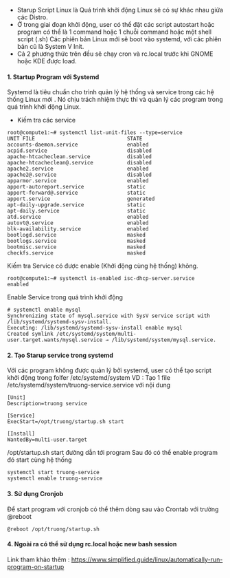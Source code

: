 - Starup Script Linux là Quá trình khởi động Linux sẽ có sự khác nhau giữa các Distro.
- Ở trong giai đoạn khởi động, user có thể đặt các script autostart hoặc program có thể là 1 command hoặc 1 chuỗi command hoặc một shell script (.sh) Các phiên bản Linux mới sẽ boot vào systemd, với các phiên bản cũ là System V Init.
- Cả 2 phương thức trên đều sẽ chạy cron và rc.local trước khi GNOME hoặc KDE được load.

 #### 1. Startup Program với Systemd
 
Systemd là tiêu chuẩn cho trình quản lý hệ thống và service trong các hệ thống Linux mới . Nó chịu trách nhiệm thực thi và quản lý các program trong quá trình khởi động Linux.

- Kiếm tra các service
```
root@compute1:~# systemctl list-unit-files --type=service                                                                                                                                                          
UNIT FILE                              STATE
accounts-daemon.service                enabled
acpid.service                          disabled
apache-htcacheclean.service            disabled
apache-htcacheclean@.service           disabled
apache2.service                        enabled
apache2@.service                       disabled
apparmor.service                       enabled
apport-autoreport.service              static
apport-forward@.service                static
apport.service                         generated
apt-daily-upgrade.service              static
apt-daily.service                      static
atd.service                            enabled
autovt@.service                        enabled
blk-availability.service               enabled
bootlogd.service                       masked
bootlogs.service                       masked
bootmisc.service                       masked
checkfs.service                        masked

```
Kiếm tra Service có được enable (Khởi động cùng hệ thống) không.
```
root@compute1:~# systemctl is-enabled isc-dhcp-server.service
enabled
```
Enable Service trong quá trình khởi động
```
# systemctl enable mysql
Synchronizing state of mysql.service with SysV service script with /lib/systemd/systemd-sysv-install.
Executing: /lib/systemd/systemd-sysv-install enable mysql
Created symlink /etc/systemd/system/multi-user.target.wants/mysql.service → /lib/systemd/system/mysql.service.
```
#### 2. Tạo Starup service trong systemd

Với các program không được quản lý bởi systemd, user có thể tạo script khởi động trong folfer /etc/systemd/system VD : Tạo 1 file /etc/systemd/system/truong-service.service với nội dung
```
[Unit]
Description=truong service

[Service]
ExecStart=/opt/truong/startup.sh start

[Install]
WantedBy=multi-user.target
```
/opt/startup.sh start đường dẫn tới program
Sau đó có thể enable program đó start cùng hệ thống
```
systemctl start truong-service
systemctl enable truong-service
```
#### 3. Sử dụng Cronjob

Để start program với cronjob có thể thêm dòng sau vào Crontab với trường @reboot
```
@reboot /opt/truong/startup.sh
```
#### 4. Ngoài ra có thể sử dụng rc.local hoặc new bash session
Link tham khảo thêm : https://www.simplified.guide/linux/automatically-run-program-on-startup
